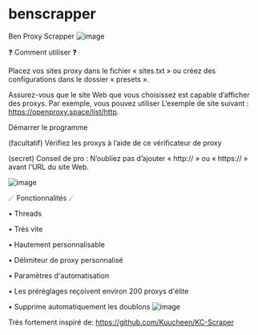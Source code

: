# benscrapper
Ben Proxy Scrapper
![image](https://github.com/Mark6969glitch/benscrapper/assets/129693046/c5a040ab-30c1-4508-bb6e-6dc495260339)


❓ Comment utiliser ❓


Placez vos sites proxy dans le fichier « sites.txt » ou créez des configurations dans le dossier « presets ».

Assurez-vous que le site Web que vous choisissez est capable d’afficher des proxys. Par exemple, vous pouvez utiliser L’exemple de site suivant : https://openproxy.space/list/http.

Démarrer le programme

(facultatif) Vérifiez les proxys à l’aide de ce vérificateur de proxy

(secret) Conseil de pro : N’oubliez pas d’ajouter « http:// » ou « https:// » avant l’URL du site Web.


![image](https://github.com/Mark6969glitch/benscrapper/assets/129693046/f4c9922a-71c4-4c0d-8131-39c68580d3f3)


☄ Fonctionnalités ☄


• Threads
                 
• Très vite

• Hautement personnalisable

• Délimiteur de proxy personnalisé

• Paramètres d'automatisation

• Les préréglages reçoivent environ 200 proxys d'élite

• Supprime automatiquement les doublons
![image](https://github.com/Mark6969glitch/benscrapper/assets/129693046/667327b8-f41b-424b-bcc4-8f2096671c7f)

Très fortement inspiré de: https://github.com/Kuucheen/KC-Scraper


